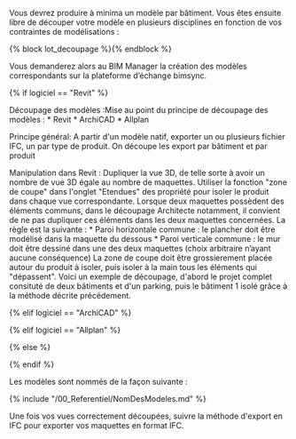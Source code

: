 Vous devrez produire à minima un modèle par bâtiment. Vous êtes ensuite libre de découper votre modèle en plusieurs disciplines en fonction de vos contraintes de modélisations :

{% block lot_decoupage %}{% endblock %}

Vous demanderez alors au BIM Manager la création des modèles correspondants sur la plateforme d’échange bimsync.

{% if logiciel == "Revit" %}

Découpage des modèles :Mise au point du principe de découpage des modèles :
	* Revit
	* ArchiCAD
	* Allplan

Principe général: A partir d'un modèle natif, exporter un ou plusieurs fichier IFC, un par type de produit. On découpe les export par bâtiment et par produit

Manipulation dans Revit :
Dupliquer la vue 3D, de telle sorte à avoir un nombre de vue 3D égale au nombre de maquettes. 
Utiliser la fonction "zone de coupe" dans l'onglet "Etendues" des propriété pour isoler le produit dans chaque vue correspondante.
Lorsque deux maquettes possèdent des éléments communs, dans le découpage Architecte notamment, il convient de ne pas dupliquer ces éléments dans les deux maquettes concernées.
La règle est la suivante :
	*	Paroi horizontale commune : le plancher doit être modélisé dans la maquette du dessous
	*	Paroi verticale commune : le mur doit être dessiné dans une des deux maquettes (choix arbitraire n’ayant aucune conséquence)
La zone de coupe doit être grossierement placée autour du produit à isoler, puis isoler à la main tous les éléments qui "dépassent".
Voici un exemple de découpage, d'abord le projet complet consituté de deux bâtiments et d'un parking, puis le bâtiment 1 isolé grâce à la méthode décrite précédement.

{% elif logiciel == "ArchiCAD" %}

{% elif logiciel == "Allplan" %}

{% else %}

{% endif %}

Les modèles sont nommés de la façon suivante :

{% include "/00_Referentiel/NomDesModeles.md"  %}

Une fois vos vues correctement découpées, suivre la méthode d'export en IFC pour exporter vos maquettes en format IFC.